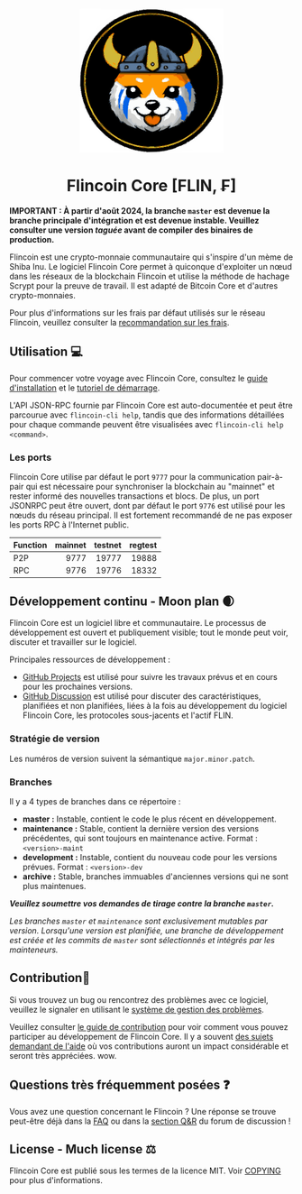 <h1 align="center">
<img src="https://raw.githubusercontent.com/flincoin/flincoin/master/share/pixmaps/flincoin256.svg" alt="Flincoin" width="256"/>
<br/><br/>
Flincoin Core [FLIN, ₣]  
</h1>

**IMPORTANT : À partir d'août 2024, la branche `master` est devenue la branche principale d'intégration et est devenue instable. Veuillez consulter une version _taguée_ avant de compiler des binaires de production.**

Flincoin est une crypto-monnaie communautaire qui s'inspire d'un mème de Shiba Inu. Le logiciel Flincoin Core permet à quiconque d'exploiter un nœud dans les réseaux de la blockchain Flincoin et utilise la méthode de hachage Scrypt pour la preuve de travail. Il est adapté de Bitcoin Core et d'autres crypto-monnaies.

Pour plus d'informations sur les frais par défaut utilisés sur le réseau Flincoin, veuillez consulter la [recommandation sur les frais](doc/fee-recommendation.md).

## Utilisation 💻

Pour commencer votre voyage avec Flincoin Core, consultez le [guide d'installation](INSTALL.md) et le [tutoriel de démarrage](doc/getting-started.md).

L'API JSON-RPC fournie par Flincoin Core est auto-documentée et peut être parcourue avec `flincoin-cli help`, tandis que des informations détaillées pour chaque commande peuvent être visualisées avec `flincoin-cli help <command>`.

### Les ports

Flincoin Core utilise par défaut le port `9777` pour la communication pair-à-pair qui est nécessaire pour synchroniser la blockchain au "mainnet" et rester informé des nouvelles transactions et blocs. De plus, un port JSONRPC peut être ouvert, dont par défaut le port `9776` est utilisé pour les nœuds du réseau principal. Il est fortement recommandé de ne pas exposer les ports RPC à l'Internet public.

| Function | mainnet | testnet | regtest |
| :------- | ------: | ------: | ------: |
| P2P      |   9777 |   19777 |   19888 |
| RPC      |   9776 |   19776 |   18332 |

## Développement continu - Moon plan 🌒

Flincoin Core est un logiciel libre et communautaire. Le processus de développement est ouvert et publiquement visible; tout le monde peut voir, discuter et travailler sur le logiciel.

Principales ressources de développement :

* [GitHub Projects](https://github.com/flincoin/flincoin/projects) est utilisé pour
  suivre les travaux prévus et en cours pour les prochaines versions.
* [GitHub Discussion](https://github.com/flincoin/flincoin/discussions) est utilisé pour
  discuter des caractéristiques, planifiées et non planifiées, liées à la fois au développement du logiciel Flincoin Core, les protocoles sous-jacents et l'actif FLIN.

### Stratégie de version

Les numéros de version suivent la sémantique ```major.minor.patch```.

### Branches

Il y a 4 types de branches dans ce répertoire :

- **master :** Instable, contient le code le plus récent en développement.
- **maintenance :** Stable, contient la dernière version des versions précédentes, qui sont toujours en maintenance active. Format : ```<version>-maint```
- **development :** Instable, contient du nouveau code pour les versions prévues. Format : ```<version>-dev``` 
- **archive :** Stable, branches immuables d'anciennes versions qui ne sont plus maintenues.

***Veuillez soumettre vos demandes de tirage contre la branche `master`.***

*Les branches `master` et `maintenance` sont exclusivement mutables par version. Lorsqu'une version est planifiée, une branche de développement est créée et les commits de `master` sont sélectionnés et intégrés par les mainteneurs.*

## Contribution🤝

Si vous trouvez un bug ou rencontrez des problèmes avec ce logiciel, veuillez le signaler en utilisant le [système de gestion des problèmes](https://github.com/flincoin/flincoin/issues/new?assignees=&labels=bug&template=bug_report.md&title=%5Bbug%5D+).

Veuillez consulter [le guide de contribution](CONTRIBUTING.md) pour voir comment vous pouvez
participer au développement de Flincoin Core. Il y a souvent
[des sujets demandant de l'aide](https://github.com/flincoin/flincoin/labels/help%20wanted)
où vos contributions auront un impact considérable et seront très appréciées. wow.

## Questions très fréquemment posées ❓

Vous avez une question concernant le Flincoin ? Une réponse se trouve peut-être déjà dans la
[FAQ](doc/FAQ.md) ou dans la
[section Q&R](https://github.com/flincoin/flincoin/discussions/categories/q-a)
du forum de discussion !

## License - Much license ⚖️
Flincoin Core est publié sous les termes de la licence MIT. Voir
[COPYING](COPYING) pour plus d'informations.
